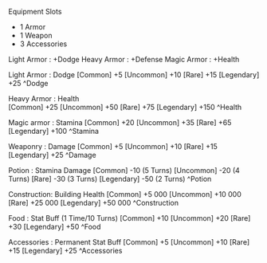 Equipment Slots
- 1 Armor
- 1 Weapon
- 3 Accessories

Light Armor : +Dodge
Heavy Armor : +Defense
Magic Armor : +Health


Light Armor	: Dodge
	[Common]  	+5 
	[Uncommon]  +10
	[Rare]  	+15
	[Legendary] +25 ^Dodge

Heavy Armor : Health	
	[Common]  	+25 
	[Uncommon]  +50
	[Rare]  	+75
	[Legendary] +150 ^Health

Magic armor	: Stamina
	[Common]  	+20
	[Uncommon]  +35
	[Rare]  	+65
	[Legendary] +100 ^Stamina

Weaponry 	: Damage
	[Common]  	+5 
	[Uncommon]  +10
	[Rare]  	+15
	[Legendary] +25 ^Damage

Potion	: Stamina Damage
	[Common]  	 -10 (5 Turns)
	[Uncommon]   -20 (4 Turns)
	[Rare]  	 -30 (3 Turns)
	[Legendary]  -50 (2 Turns) ^Potion

Construction: Building Health
	[Common]  	 +5 000
	[Uncommon]  +10 000
	[Rare]  	+25 000
	[Legendary] +50 000 ^Construction

Food		: Stat Buff (1 Time/10 Turns)
	[Common]  	 +10
	[Uncommon]   +20
	[Rare]  	 +30
	[Legendary]  +50 ^Food

Accessories		: Permanent Stat Buff
	[Common]  	 +5
	[Uncommon]   +10
	[Rare]  	 +15
	[Legendary]  +25 ^Accessories